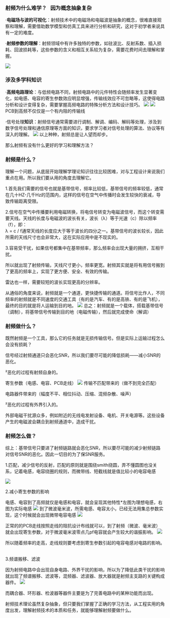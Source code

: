 ### 射频为什么难学？   因为概念抽象复杂   

·**电磁场与波的可视化**：射频技术中的电磁场和电磁波是抽象的概念，很难直接观察和理解，需要借助数学模型和仿真工具来进行分析和研究，这对于初学者来说具有一定的难度。

·**射频参数的理解**：射频领域中有许多独特的参数，如驻波比、反射系数、插入损耗、回波损耗等，这些参数的含义和相互关系较为复杂，需要花费时间去理解和掌握。

![](https://raw.githubusercontent.com/LeroyK111/pictureBed/master/20241228103522.png)

### 涉及多学科知识  

·**高频电路理论**：与低频电路不同，射频电路中的元件特性会随频率发生显著变化，如电感、电容的寄生参数效应明显增强，传输线效应不可忽略等，这使得电路分析和设计变得复杂，需要掌握高频电路的特殊分析方法和设计技巧。
![](https://raw.githubusercontent.com/LeroyK111/pictureBed/master/20241228103542.png)
![](https://raw.githubusercontent.com/LeroyK111/pictureBed/master/20241228115633.png)
PCB到高频不仅仅是一个有内阻的传输线

·信号处理**知识**：射频信号通常需要进行调制、解调、编码、解码等处理，涉及到数字信号处理和通信原理等方面的知识，要求学习者对信号处理的算法、协议等有深入的理解。
![](https://raw.githubusercontent.com/LeroyK111/pictureBed/master/20241228115652.png)
以上种种，射频总是让人望而却步。

那么射频有没有什么更好的学习和理解方法？

### 射频是什么？  

理解一个问题，从底层开始理解学理论知识往往比较困难，对与工程设计来说我们重点在用。所以我们要从用的角度去理解它。    

1.首先我们需要的信号也就是基带信号，频率比较低，基带信号的频率较低，通常在几十HZ-几千Hz的范围内，这样的信号在空气中传播时会发生较快的衰减，导致传输距离受限。

2.信号在空气中传播要利用电磁转换，将电信号转变为电磁波信号，而这个转变需要天线。天线的长度与电磁波的波长有关，波长（λ）等于光速（c）除以频率（f），即：           
λ = c / f通常天线的长度应大于等于波长的四分之一。基带信号的波长较长，因此所需的天线尺寸也会非常大，这在实际应用中是不现实的。

3.容易受干扰，如果信号都集中在基带频率，那么频率会出现大量的拥挤，互相干扰。

所以就出现了射频传输，天线尺寸更小，频率更宽。射频其实就是将有用信号搬到了更高的频率上，实现了更方便、安全、有效的传输。

雷达也一样，需要较短的波长实现更高的分辨率。

从通俗的角度来说，射频就是一个通道，更快捷传输的通道。将信号比作人，不同频率的射频就是不同速度的交通工具（有的是汽车、有的是高铁、有的是飞机），最终的目的就是将人运输到目的地。
![](../readme.assets/Pasted%20image%2020241228120034.png)
总之：射频就是一个载体，搭载基带信号（调制），将基带信号传输到目的地（电磁传输），然后就完成使命（解调）
### 射频做什么？  

既然射频是一个工具，那么它的任务就是无损传输信号。但是实际上运输过程怎么会没有损耗？

信号经过射频通道只会恶化SNR，所以我们要尽可能的降低损耗——减小SNR的恶化。

²恶化的过程有射频自身的。

寄生参数（电感、电容、PCB走线）
![](../readme.assets/Pasted%20image%2020241228120052.png)
传输不匹配带来的（做不到完全匹配）

电路器件带来的（幅度不平、相位抖动、压缩、混频杂散、噪声）

²恶化的过程有外界引入的。

外部电磁干扰源众多，例如附近的无线电发射设备、电机、开关电源等。这些设备产生的电磁波会耦合到射频通道中，造成干扰。    

### 射频怎么做？  

综上：基带信号只要进了射频链路就会恶化SNR，所以要尽可能的减少射频链路对信号SNR的恶化。因此一切目的为了保SNR服务。

1.匹配，减少信号的反射，匹配的原则就是围绕smith绕圆，弄不懂圆图也没关系，记着电感，电容绕圈的规则，而微带线、短截线就是值比较小的电容电感

![](../readme.assets/Pasted%20image%2020241228120107.png)


2.减小寄生参数的影响

电感、电容到了高频就仅是电感和电容，就会呈现其他特性*左图为理想电感，右图为实际电感
![](https://raw.githubusercontent.com/LeroyK111/pictureBed/master/20241228120123.png)
到了微波毫米波，所需电感、电容太小，已经无法用集总参数实现，这个时候就会出现微带电容电感
![](https://raw.githubusercontent.com/LeroyK111/pictureBed/master/20241228120146.png)

正常的的PCB走线按照走线的阻抗设计布线就可以，到了射频（微波、毫米波）就会出现寄生参数，对于微波毫米波零点几pf电容就会产生较大的谐振影响。
![](https://raw.githubusercontent.com/LeroyK111/pictureBed/master/20241228120209.png)

所以随着频率的走高，走线规则要考虑到寄生参数引起的电容电感对电路的影响。    

3.频谱搬移、滤波

因为射频电路中会出现自身电路、外界干扰的影响，所以为了降低此类干扰的影响就出现了频谱搬移、滤波等，混频器、滤波器、放大器就是射频主支路的关键构成器件。
![](https://raw.githubusercontent.com/LeroyK111/pictureBed/master/20241228120228.png)

而耦合器、环形器、检波器等器件主要是为了完善电路中的某种功能而出现。

射频技术理论虽然复杂抽象，但只要我们掌握了正确的学习方法，从工程实用的角度出发，理解射频技术的本质和任务，就能够理解射频要做什么。
















